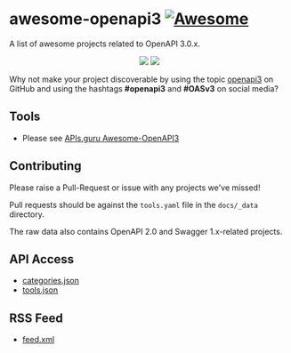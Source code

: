 # awesome-openapi3 [![Awesome](https://cdn.rawgit.com/sindresorhus/awesome/d7305f38d29fed78fa85652e3a63e154dd8e8829/media/badge.svg)](https://github.com/sindresorhus/awesome)
A list of awesome projects related to OpenAPI 3.0.x.

<div align="center">
  <img src="https://github.com/Mermade/awesome-openapi3/blob/master/openapi_awesome1.png?raw=true"/>
  <img src="https://raw.githubusercontent.com/APIs-guru/openapi-directory/master/branding/icon-96x96.png"/>
</div>

Why not make your project discoverable by using the topic [openapi3](https://github.com/search?utf8=%E2%9C%93&q=topic%3Aopenapi3&type=Repositories&ref=advsearch&l=&l=) on GitHub and using the hashtags **#openapi3** and **#OASv3** on social media?

## Tools

* Please see [APIs.guru Awesome-OpenAPI3](https://apis.guru/awesome-openapi3/)

## Contributing

Please raise a Pull-Request or issue with any projects we've missed!

Pull requests should be against the `tools.yaml` file in the `docs/_data` directory.

The raw data also contains OpenAPI 2.0 and Swagger 1.x-related projects.

## API Access

* [categories.json](https://apis.guru/awesome-openapi3/api/categories.json)
* [tools.json](https://apis.guru/awesome-openapi3/api/tools.json)

## RSS Feed

* [feed.xml](https://apis.guru/awesome-openapi3/rss/feed.xml)

